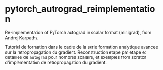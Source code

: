 # pytorch_autrograd_reimplementation

Re-implementation of PyTorch autograd in scalar format (minigrad), from Andrej Karpathy.

Tutoriel de formation dans le cadre de la serie formation analytique avancee sur la retropropagation du gradient. Reconstruction etape par etape et detaillee de `autograd` pour nombres scalaire, et exemples from scratch d'implementation de retropropagation du gradient.
